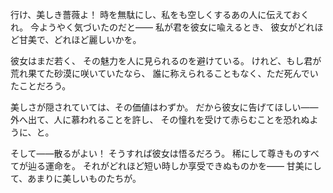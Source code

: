 <!-- title: 行け、美しき薔薇よ -->

行け、美しき薔薇よ！
時を無駄にし、私をも空しくするあの人に伝えておくれ。
今ようやく気づいたのだと――
私が君を彼女に喩えるとき、
彼女がどれほど甘美で、どれほど麗しいかを。

彼女はまだ若く、
その魅力を人に見られるのを避けている。
けれど、もし君が荒れ果てた砂漠に咲いていたなら、
誰に称えられることもなく、ただ死んでいたことだろう。

美しさが隠されていては、その価値はわずか。
だから彼女に告げてほしい――
外へ出て、人に慕われることを許し、
その憧れを受けて赤らむことを恐れぬように、と。

そして――散るがよい！
そうすれば彼女は悟るだろう。
稀にして尊きものすべてが辿る運命を。
それがどれほど短い時しか享受できぬものかを――
甘美にして、あまりに美しいものたちが。
